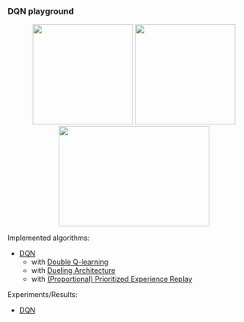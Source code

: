 ### DQN playground

<p align="center">
    <img src="https://media.giphy.com/media/3mgqEbE46leiBk4DAZ/giphy.gif" width="200" height="200" />
    <img src="https://media.giphy.com/media/LwFBZ4oSZh6diQkOq7/giphy.gif" width="200" height="200" />
    <img src="https://media.giphy.com/media/7AdfabG7Ppz53gjv9O/giphy.gif" width="300" height="200" />
</p>

Implemented algorithms:

- [DQN](https://www.nature.com/articles/nature14236.pdf)
    - with [Double Q-learning](https://arxiv.org/pdf/1509.06461.pdf)
    - with [Dueling Architecture](https://arxiv.org/pdf/1511.06581.pdf)
    - with [(Proportional) Prioritized Experience Replay](https://arxiv.org/pdf/1511.05952.pdf)

Experiments/Results:
- [DQN](src/dqn/experiments)
